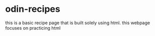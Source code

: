 # odin-recipes
this is a basic recipe  page that is built solely using html. this webpage  focuses on practicing html
